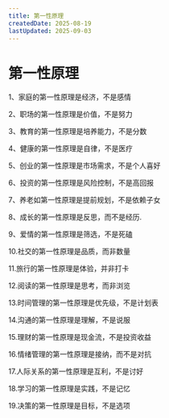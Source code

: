 ```yaml
---
title: 第一性原理
createdDate: 2025-08-19
lastUpdated: 2025-09-03
---
```

# 第一性原理

1、家庭的第一性原理是经济，不是感情

2、职场的第一性原理是价值，不是努力

3、教育的第一性原理是培养能力，不是分数

4、健康的第一性原理是自律，不是医疗

5、创业的第一性原理是市场需求，不是个人喜好

6、投资的第一性原理是风险控制，不是高回报

7、养老如第一性原理是提前规划，不是依赖子女

8、成长的第一性原理是反思，而不是经历.

9、爱情的第一性原理是筛选，不是死磕

10.社交的第一性原理是品质，而非数量

11.旅行的第一性原理是体验，并非打卡

12.阅读的第一性原理是思考，而非浏览

13.时间管理的第一性原理是优先级，不是计划表

14.沟通的第一性原理是理解，不是说服

15.理财的第一性原理是现金流，不是投资收益

16.情绪管理的第一性原理是接纳，而不是对抗

17.人际关系的第一性原理是互利，不是讨好

18.学习的第一性原理是实践，不是记忆

19.决策的第一性原理是目标，不是选项
